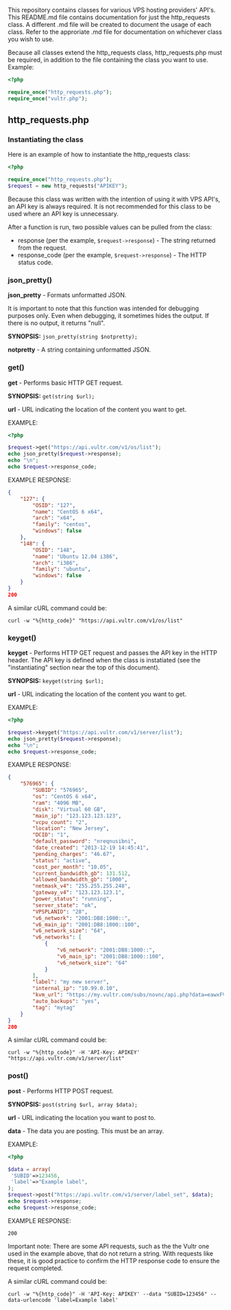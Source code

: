 This repository contains classes for various VPS hosting providers' API's. This README.md file contains documentation for just the http_requests class. A different .md file will be created to document the usage of each class. Refer to the approriate .md file for documentation on whichever class you wish to use.

Because all classes extend the http_requests class, http_requests.php must be required, in addition to the file containing the class you want to use. Example:

```php
<?php

require_once("http_requests.php");
require_once("vultr.php");
```

## http_requests.php

### Instantiating the class

Here is an example of how to instantiate the http_requests class:

```php
<?php

require_once("http_requests.php");
$request = new http_requests("APIKEY");
```

Because this class was written with the intention of using it with VPS API's, an API key is always required. It is not recommended for this class to be used where an API key is unnecessary.

After a function is run, two possible values can be pulled from the class:

- response (per the example, `$request->response`) - The string returned from the request.
- response_code (per the example, `$request->response`) - The HTTP status code.

### json_pretty()

**json_pretty** - Formats unformatted JSON.

It is important to note that this function was intended for debugging purposes only. Even when debugging, it sometimes hides the output. If there is no output, it returns "null".

**SYNOPSIS:** `json_pretty(string $notpretty);`

**notpretty** - A string containing unformatted JSON.

### get()

**get** - Performs basic HTTP GET request. 

**SYNOPSIS:** `get(string $url);`

**url** - URL indicating the location of the content you want to get.

EXAMPLE:
```php
<?php

$request->get("https://api.vultr.com/v1/os/list");
echo json_pretty($request->response);
echo "\n";
echo $request->response_code;
```

EXAMPLE RESPONSE: 

```json
{
    "127": {
        "OSID": "127",
        "name": "CentOS 6 x64",
        "arch": "x64",
        "family": "centos",
        "windows": false
    },
    "148": {
        "OSID": "148",
        "name": "Ubuntu 12.04 i386",
        "arch": "i386",
        "family": "ubuntu",
        "windows": false
    }
}
200
```

A similar cURL command could be:
```shell
curl -w "%{http_code}" "https://api.vultr.com/v1/os/list"
```

### keyget()

**keyget** - Performs HTTP GET request and passes the API key in the HTTP header. The API key is defined when the class is instatiated (see the "instantiating" section near the top of this document).

**SYNOPSIS:** `keyget(string $url);`

**url** - URL indicating the location of the content you want to get.

EXAMPLE:
```php
<?php

$request->keyget("https://api.vultr.com/v1/server/list");
echo json_pretty($request->response);
echo "\n";
echo $request->response_code;
```

EXAMPLE RESPONSE:
```json
{
    "576965": {
        "SUBID": "576965",
        "os": "CentOS 6 x64",
        "ram": "4096 MB",
        "disk": "Virtual 60 GB",
        "main_ip": "123.123.123.123",
        "vcpu_count": "2",
        "location": "New Jersey",
        "DCID": "1",
        "default_password": "nreqnusibni",
        "date_created": "2013-12-19 14:45:41",
        "pending_charges": "46.67",
        "status": "active",
        "cost_per_month": "10.05",
        "current_bandwidth_gb": 131.512,
        "allowed_bandwidth_gb": "1000",
        "netmask_v4": "255.255.255.248",
        "gateway_v4": "123.123.123.1",
        "power_status": "running",
        "server_state": "ok",
        "VPSPLANID": "28",
        "v6_network": "2001:DB8:1000::",
        "v6_main_ip": "2001:DB8:1000::100",
        "v6_network_size": "64",
        "v6_networks": [
            {
                "v6_network": "2001:DB8:1000::",
                "v6_main_ip": "2001:DB8:1000::100",
                "v6_network_size": "64"
            }
        ],
        "label": "my new server",
        "internal_ip": "10.99.0.10",
        "kvm_url": "https://my.vultr.com/subs/novnc/api.php?data=eawxFVZw2mXnhGUV",
        "auto_backups": "yes",
        "tag": "mytag"
    }
}
200
```

A similar cURL command could be:

```shell
curl -w "%{http_code}" -H 'API-Key: APIKEY' "https://api.vultr.com/v1/server/list"
```

### post()

**post** - Performs HTTP POST request. 

**SYNOPSIS:** `post(string $url, array $data);`

**url** - URL indicating the location you want to post to.

**data** - The data you are posting. This must be an array.

EXAMPLE:
```php
<?php

$data = array(
 'SUBID'=>123456,
 'label'=>"Example label",
);
$request->post("https://api.vultr.com/v1/server/label_set", $data);
echo $request->response;
echo $request->response_code;
```

EXAMPLE RESPONSE:
```
200
```

Important note: There are some API requests, such as the the Vultr one used in the example above, that do not return a string. With requests like these, it is good practice to confirm the HTTP response code to ensure the request completed.

A similar cURL command could be:
```shell
curl -w "%{http_code}" -H 'API-Key: APIKEY' --data "SUBID=123456" --data-urlencode 'label=Example label'
```
